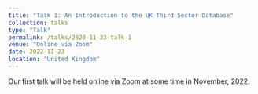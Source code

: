```yaml
---
title: "Talk 1: An Introduction to the UK Third Sector Database"
collection: talks
type: "Talk"
permalink: /talks/2020-11-23-talk-1
venue: "Online via Zoom"
date: 2022-11-23
location: "United Kingdom"
---
```


Our first talk will be held online via Zoom at some time in November, 2022.
